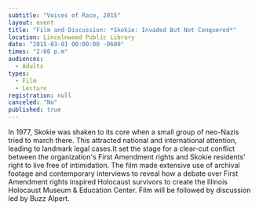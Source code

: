 ```yaml
---
subtitle: "Voices of Race, 2015"
layout: event
title: "Film and Discussion: *Skokie: Invaded But Not Conquered*"
location: Lincolnwood Public Library
date: "2015-03-01 00:00:00 -0600"
times: "2:00 p.m"
audiences: 
  - Adults
types: 
  - Film
  - Lecture
registration: null
canceled: "No"
published: true
---
```


In 1977, Skokie was shaken to its core when a small group of neo-Nazis tried to march there. This attracted national and international attention, leading to landmark legal cases.It set the stage for a clear-cut conflict between the organization's First Amendment rights and Skokie residents' right to live free of intimidation. The film made extensive use of archival footage and contemporary interviews to reveal how a debate over First Amendment rights inspired Holocaust survivors to create the Illinois Holocaust Museum & Education Center. Film will be followed by discussion led by Buzz Alpert.